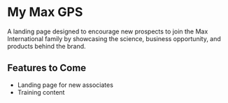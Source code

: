 # My Max GPS

A landing page designed to encourage new prospects to join the Max International family by showcasing the science, business opportunity, and products behind the brand.

## Features to Come
* Landing page for new associates
* Training content
